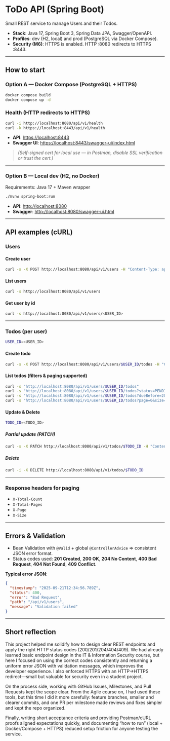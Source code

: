 # ToDo API (Spring Boot)

Small REST service to manage Users and their Todos.

- **Stack**: Java 17, Spring Boot 3, Spring Data JPA, Swagger/OpenAPI.
- **Profiles**: dev (H2, local) and prod (PostgreSQL via Docker Compose).
- **Security (M6)**: HTTPS is enabled. HTTP :8080 redirects to HTTPS :8443.

---

## How to start

### Option A — Docker Compose (PostgreSQL + HTTPS)

```bash
docker compose build
docker compose up -d
```

### Health (HTTP redirects to HTTPS)

```bash
curl -i http://localhost:8080/api/v1/health
curl -k https://localhost:8443/api/v1/health
```

- **API**: [https://localhost:8443](https://localhost:8443)
- **Swagger UI**: [https://localhost:8443/swagger-ui/index.html](https://localhost:8443/swagger-ui/index.html)

> *(Self-signed cert for local use — in Postman, disable SSL verification or trust the cert.)*

---

### Option B — Local dev (H2, no Docker)

Requirements: Java 17 + Maven wrapper

```bash
./mvnw spring-boot:run
```

- **API**: [http://localhost:8080](http://localhost:8080)
- **Swagger**: [http://localhost:8080/swagger-ui.html](http://localhost:8080/swagger-ui.html)

---

## API examples (cURL)

### Users

#### Create user
```bash
curl -s -X POST http://localhost:8080/api/v1/users -H "Content-Type: application/json" -d '{"username":"flo","email":"flo@example.com"}'
```

#### List users
```bash
curl -s http://localhost:8080/api/v1/users
```

#### Get user by id
```bash
curl -s http://localhost:8080/api/v1/users/<USER_ID>
```

---

### Todos (per user)

```bash
USER_ID=<USER_ID>
```

#### Create todo
```bash
curl -s -X POST http://localhost:8080/api/v1/users/$USER_ID/todos -H "Content-Type: application/json" -d '{"title":"Buy milk","description":"2L","dueDate":"2025-10-01"}'
```

#### List todos (filters & paging supported)
```bash
curl -s "http://localhost:8080/api/v1/users/$USER_ID/todos"
curl -s "http://localhost:8080/api/v1/users/$USER_ID/todos?status=PENDING"
curl -s "http://localhost:8080/api/v1/users/$USER_ID/todos?dueBefore=2025-10-01"
curl -s "http://localhost:8080/api/v1/users/$USER_ID/todos?page=0&size=5&sort=dueDate,desc"
```

#### Update & Delete

```bash
TODO_ID=<TODO_ID>
```

##### Partial update (PATCH)
```bash
curl -s -X PATCH http://localhost:8080/api/v1/todos/$TODO_ID -H "Content-Type: application/json" -d '{"status":"DONE"}'
```

##### Delete
```bash
curl -i -X DELETE http://localhost:8080/api/v1/todos/$TODO_ID
```

---

### Response headers for paging

- `X-Total-Count`
- `X-Total-Pages`
- `X-Page`
- `X-Size`

---

## Errors & Validation

- Bean Validation with `@Valid` + global `@ControllerAdvice` ⇒ consistent JSON error format.
- Status codes used: **201 Created**, **200 OK**, **204 No Content**, **400 Bad Request**, **404 Not Found**, **409 Conflict**.

**Typical error JSON**:

```json
{
  "timestamp": "2025-09-21T12:34:56.789Z",
  "status": 400,
  "error": "Bad Request",
  "path": "/api/v1/users",
  "message": "Validation failed"
}
```

---

## Short reflection

This project helped me solidify how to design clear REST endpoints and apply the right HTTP status codes (200/201/204/404/409). We had already learned basic endpoint design in the IT & Information Security course, but here I focused on using the correct codes consistently and returning a uniform error JSON with validation messages, which improves the developer experience. I also enforced HTTPS with an HTTP→HTTPS redirect—small but valuable for security even in a student project.

On the process side, working with GitHub Issues, Milestones, and Pull Requests kept the scope clear. From the Agile course on, I had used these tools, but this time I did it more carefully: feature branches, smaller and clearer commits, and one PR per milestone made reviews and fixes simpler and kept the repo organized.

Finally, writing short acceptance criteria and providing Postman/cURL proofs aligned expectations quickly, and documenting “how to run” (local + Docker/Compose + HTTPS) reduced setup friction for anyone testing the service.  
